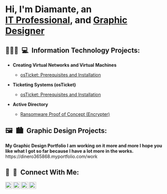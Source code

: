 <h1> Hi, I'm Diamante, an <br/>
 <a href="https://www.linkedin.com/in/diamantesmith/"> IT Professional</a>, and <a href="https://dinero365868.myportfolio.com/work">Graphic Designer</a></h1>

<h2> <span> 👨🏽‍💻&nbsp;&nbsp;💻 </span>&nbsp;Information Technology Projects: </h2>

- <b>Creating Virtual Networks and Virtual Machines</b>
  - [osTicket: Prerequisites and Installation](https://github.com/Diamante-7777/osticket-prereqs)
 
- <b>Ticketing Systems (osTicket)</b>
  - [osTicket: Prerequisites and Installation](https://github.com/Diamante-7777/osticket-prereqs)

- <b>Active Directory</b>
  - [Ransomware Proof of Concept (Encrypter)](https://github.com/joshmadakor1/EncrypterPOC)
  


<h2> <span> 🖼️&nbsp;&nbsp;🏙️ </span>&nbsp;Graphic Design Projects: </h2>
<b>My Graphic Design Portfolio I am working on it more and more I hope you like what I got so far because I have a lot more in the works.</b> <br/>
https://dinero365868.myportfolio.com/work

<h2> <span>🤳&nbsp;&nbsp;📲 </span>&nbsp;Connect With Me: </h2>

[<img align="left" alt="JoshMadakor | YouTube" width="22px" src="https://cdn.jsdelivr.net/npm/simple-icons@v3/icons/youtube.svg" />][youtube]
[<img align="left" alt="JoshMadakor | Twitter" width="22px" src="https://cdn.jsdelivr.net/npm/simple-icons@v3/icons/twitter.svg" />][twitter]
[<img align="left" alt="JoshMadakor | LinkedIn" width="22px" src="https://cdn.jsdelivr.net/npm/simple-icons@v3/icons/linkedin.svg" />][linkedin]
[<img align="left" alt="JoshMadakor | Instagram" width="22px" src="https://cdn.jsdelivr.net/npm/simple-icons@v3/icons/instagram.svg" />][instagram]

[twitter]: https://twitter.com/joshmadakor
[youtube]: https://www.youtube.com/c/joshmadakor
[instagram]: https://www.instagram.com/joshmadakor/
[Linkedin]: https://www.linkedin.com/in/diamantesmith/

<!--
**joshmadakor1/joshmadakor1** is a ✨ _special_ ✨ repository because its `README.md` (this file) appears on your GitHub profile.

Here are some ideas to get you started:

- 🔭 I’m currently working on ...
- 🌱 I’m currently learning ...
- 👯 I’m looking to collaborate on ...
- 🤔 I’m looking for help with ...
- 💬 Ask me about ...
- 📫 How to reach me: ...
- 😄 Pronouns: ...
- ⚡ Fun fact: ...
-->
